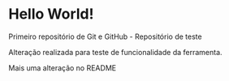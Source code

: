 # Hello World!
 Primeiro repositório de Git e GitHub - Repositório de teste

 Alteração realizada para teste de funcionalidade da ferramenta.
 
 Mais uma alteração no README
